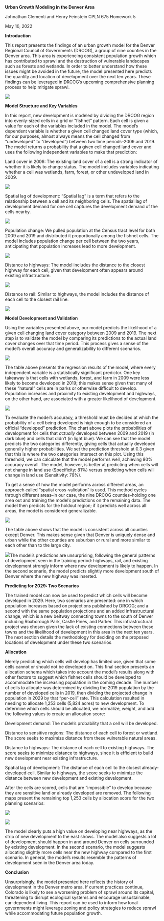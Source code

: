﻿**Urban Growth Modeling in the Denver Area** 

Johnathan Clementi and Henry Feinstein CPLN 675 Homework 5 

May 10, 2022 

**Introduction** 

This report presents the findings of an urban growth model for the Denver Regional Council of Governments (DRCOG), a group of nine counties in the Denver area. This area is experiencing consistent population growth which has contributed to sprawl and the destruction of vulnerable landscapes such as forests and wetlands. In order to better understand how these issues might be avoided in the future, the model presented here predicts the quantity and location of development over the next ten years. These findings can be leveraged in DRCOG’s upcoming comprehensive planning process to help mitigate sprawl.  

![](README_imgs/Aspose.Words.91f65cdf-46fa-4ab1-ae6c-38dfaca31566.001.jpeg)

**Model Structure and Key Variables** 

In this report, new development is modeled by dividing the DRCOG region into evenly-sized cells in a grid or “fishnet” pattern. Each cell is given a value for each of the variables included in the model. The model’s dependent variable is whether a given cell changed land cover type (which, for our purposes, almost always means the cell changed from “undeveloped” to “developed”) between two time periods–2009 and 2019. The model returns a probability that a given cell changed land cover and uses the following independent variables to make that prediction: 

Land cover in 2009: The existing land cover of a cell is a strong indicator of whether it is likely to change status. The model includes variables indicating whether a cell was wetlands, farm, forest, or other undeveloped land in 2009.  

![](README_imgs/Aspose.Words.91f65cdf-46fa-4ab1-ae6c-38dfaca31566.002.jpeg)

Spatial lag of development: “Spatial lag” is a term that refers to the relationship between a cell and its neighboring cells. The spatial lag of development demand for one cell captures the development demand of the cells nearby.  

![](README_imgs/Aspose.Words.91f65cdf-46fa-4ab1-ae6c-38dfaca31566.003.jpeg)

Population change: We pulled population at the Census tract level for both 2009 and 2019 and distributed it proportionally among the fishnet cells. The model includes population change per cell between the two years, anticipating that population increases lead to more development. 

![](README_imgs/Aspose.Words.91f65cdf-46fa-4ab1-ae6c-38dfaca31566.004.jpeg)

Distance to highways: The model includes the distance to the closest highway for each cell, given that development often appears around existing infrastructure.  

![](README_imgs/Aspose.Words.91f65cdf-46fa-4ab1-ae6c-38dfaca31566.005.jpeg)

Distance to rail: Similar to highways, the model includes the distance of each cell to the closest rail line.  

![](README_imgs/Aspose.Words.91f65cdf-46fa-4ab1-ae6c-38dfaca31566.006.jpeg)

**Model Development and Validation** 

Using the variables presented above, our model predicts the likelihood of a given cell changing land cover category between 2009 and 2019. The next step is to validate the model by comparing its predictions to the actual land cover changes over that time period. This process gives a sense of the model’s overall accuracy and generalizability to different scenarios.  

![](README_imgs/Aspose.Words.91f65cdf-46fa-4ab1-ae6c-38dfaca31566.007.jpeg)

The table above presents the regression results of the model, where every independent variable is a statistically significant predictor. One key takeaway is that cells with wetlands, forest, and farm in 2009 were less likely to become developed in 2019; this makes sense given that many of these “natural” cells are in parks or otherwise difficult to develop. Population increases and proximity to existing development and highways, on the other hand, are associated with a greater likelihood of development.  

![](README_imgs/Aspose.Words.91f65cdf-46fa-4ab1-ae6c-38dfaca31566.008.jpeg)

To evaluate the model’s accuracy, a threshold must be decided at which the probability of a cell being developed is high enough to be considered an official “developed” prediction. The chart above plots the probabilities of development for cells that *actually* developed between 2009 and 2019 (in dark blue) and cells that didn’t (in light blue). We can see that the model predicts the two categories differently, giving cells that actually developed generally higher probabilities. We set the prediction threshold at 0.3 given that this is where the two categories intersect on this plot. Using this threshold, we can calculate that the model performs well, achieving 80% accuracy overall. The model, however, is better at predicting when cells will not change in land use (Specificity: 81%) versus predicting when cells will change in land use (Sensitivity: 76%).  

To get a sense of how the model performs across different areas, an approach called “spatial cross-validation” is used. This method cycles through different areas–in our case, the nine DRCOG counties–holding one area out and training the model’s predictions on the remaining data. The model then predicts for the holdout region; if it predicts well across all areas, the model is considered generalizable.  

![](README_imgs/Aspose.Words.91f65cdf-46fa-4ab1-ae6c-38dfaca31566.009.png)

The table above shows that the model is consistent across all counties except Denver. This makes sense given that Denver is uniquely dense and urban while the other counties are suburban or rural and more similar to each other than to the large city. 

![](README_imgs/Aspose.Words.91f65cdf-46fa-4ab1-ae6c-38dfaca31566.010.jpeg)The model’s predictions are unsurprising, following the general patterns of development seen in the training period: highways, rail, and existing development strongly inform where new development is likely to happen. In the second scenario, the model predicts slightly more development south of Denver where the new highway was inserted.  

**Predicting for 2029: Two Scenarios** 

The trained model can now be used to predict which cells will become developed in 2029. Here, two scenarios are presented: one in which population increases based on projections published by DRCOG; and a second with the same population projections and an added infrastructural change, which is a new beltway connecting towns to the south of Denver including Roxborough Park, Castle Pines, and Parker. This infrastructural project was chosen given the lack of existing connections between these towns and the likelihood of development in this area in the next ten years. The next section details the methodology for deciding on the proposed locations of development under these two scenarios. 

**Allocation** 

Merely predicting which cells will develop has limited use, given that some cells cannot or should not be developed on. This final section presents an allocation schema which takes into account the model’s results along with other factors to suggest which fishnet cells should be developed to accommodate the increasing population in the coming decade. The number of cells to allocate was determined by dividing the 2019 population by the number of developed cells in 2019, then dividing the projected change in population in 2029 by that “per-cell” rate. This calculation resulted in needing to allocate 1,253 cells (5,824 acres) to new development. To determine which cells should be allocated, we normalize, weight, and add the following values to create an allocation score: 

Development demand: The model’s probability that a cell will be developed. 

Distance to sensitive regions: The distance of each cell to forest or wetland. The score seeks to maximize distance from these vulnerable natural areas. 

Distance to highways: The distance of each cell to existing highways. The score seeks to minimize distance to highways, since it is efficient to build new development near existing infrastructure.  

Spatial lag of development: The distance of each cell to the closest already-developed cell. Similar to highways, the score seeks to minimize the distance between new development and existing development.  

After the cells are scored, cells that are “impossible” to develop because they are sensitive land or already developed are removed. The following maps present the remaining  top 1,253 cells by allocation score for the two planning scenarios:  

![](README_imgs/Aspose.Words.91f65cdf-46fa-4ab1-ae6c-38dfaca31566.011.jpeg)

![](README_imgs/Aspose.Words.91f65cdf-46fa-4ab1-ae6c-38dfaca31566.012.jpeg)

The model clearly puts a high value on developing near highways, as the strip of new development to the east shows. The model also suggests a lot of development should happen in and around Denver on cells surrounded by existing development. In the second scenario, the model suggests allocating slightly more cells near the new highway compared to the first scenario. In general, the model’s results resemble the patterns of development seen in the Denver area today.  

**Conclusion** 

Unsurprisingly, the model presented here reflects the history of development in the Denver metro area. If current practices continue, Colorado is likely to see a worsening problem of sprawl around its capital, threatening to disrupt ecological systems and encourage unsustainable, car-dependent living. This report can be used to inform how local governments might leverage zoning and policy strategies to reduce sprawl while accommodating future population growth.  
